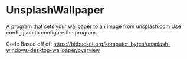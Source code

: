 # UnsplashWallpaper
A program that sets your wallpaper to an image from unsplash.com
Use config.json to configure the program.

Code Based off of: https://bitbucket.org/komputer_bytes/unsplash-windows-desktop-wallpaper/overview
